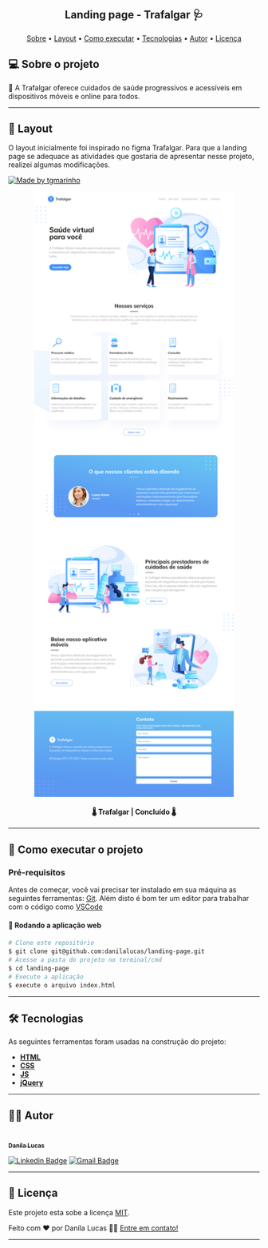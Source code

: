 <h2 align="center"> 
	Landing page - Trafalgar 🩺
</h2>

<p align="center">
 <a href="#-sobre-o-projeto">Sobre</a> •
 <a href="#-layout">Layout</a> • 
 <a href="#-como-executar-o-projeto">Como executar</a> • 
 <a href="#-tecnologias">Tecnologias</a> •  
 <a href="#-autor">Autor</a> • 
 <a href="#-licença">Licença</a>
</p>

## 💻 Sobre o projeto

💉 A Trafalgar oferece cuidados de saúde progressivos e acessíveis em dispositivos móveis e online para todos.

---

## 🎨 Layout

O layout inicialmente foi inspirado no figma Trafalgar. Para que a landing page se adequace as atividades que gostaria de apresentar nesse projeto, realizei algumas modificações.

<a href="https://www.figma.com/file/mzucoH7lqJpxU8HC8MVXxF/Trafalgar-Landing-Page-(Community)?node-id=0%3A1">
  <img alt="Made by tgmarinho" src="https://img.shields.io/badge/Acessar%20Layout%20Original-Figma-%2304D361">
</a>

<p align="center" style="display: flex; align-items: flex-start; justify-content: center;">
  <img alt="Layout" title="#layout" src="./image/readme/layout.png" width="400px">
</p>

<h4 align="center"> 
	🌡️ Trafalgar | Concluído 🌡️
</h4>

---

## 📍 Como executar o projeto

### Pré-requisitos

Antes de começar, você vai precisar ter instalado em sua máquina as seguintes ferramentas:
[Git](https://git-scm.com). Além disto é bom ter um editor para trabalhar com o código como [VSCode](https://code.visualstudio.com/)

#### 🧭 Rodando a aplicação web

```bash
# Clone este repositório
$ git clone git@github.com:danilalucas/landing-page.git
# Acesse a pasta do projeto no terminal/cmd
$ cd landing-page
# Execute a aplicação
$ execute o arquivo index.html
```
---

## 🛠 Tecnologias

As seguintes ferramentas foram usadas na construção do projeto:

-   **[HTML](https://html.com/)**
-   **[CSS](https://www.w3.org/Style/CSS/Overview.en.html)**
-   **[JS](https://www.javascript.com/)**
-   **[jQuery](https://jquery.com/)**

---

## 👩‍💻 Autor

<a href="https://github.com/danilalucas">
 <img style="border-radius: 50%;" src="https://avatars.githubusercontent.com/u/80535640?v=4" width="100px;" alt=""/>
 <br />
 <sub><b>Daníla Lucas</b></sub></a> <a href="https://github.com/danilalucas" title="Profile"></a>
 <br />

[![Linkedin Badge](https://img.shields.io/badge/-Danila%20Lucas-blue?style=flat-square&logo=Linkedin&logoColor=white&link=https://www.linkedin.com/in/dan%C3%ADla-lucas/)](https://www.linkedin.com/in/dan%C3%ADla-lucas/) 
[![Gmail Badge](https://img.shields.io/badge/-danilatemoteolucas@gmail.com-c14438?style=flat-square&logo=Gmail&logoColor=white&link=mailto:danilatemoteolucas@gmail.com)](mailto:danilatemoteolucas@gmail.com)

---

## 📝 Licença

Este projeto esta sobe a licença [MIT](./LICENSE).

Feito com ❤️ por Daníla Lucas 👋🏽 [Entre em contato!](https://www.linkedin.com/in/dan%C3%ADla-lucas/)

---


